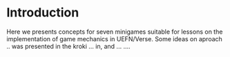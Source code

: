 # Introduction

Here we presents concepts for seven minigames suitable for lessons on the implementation of game mechanics in UEFN/Verse. Some ideas on aproach .. was presented in the kroki ... in, and ... ....